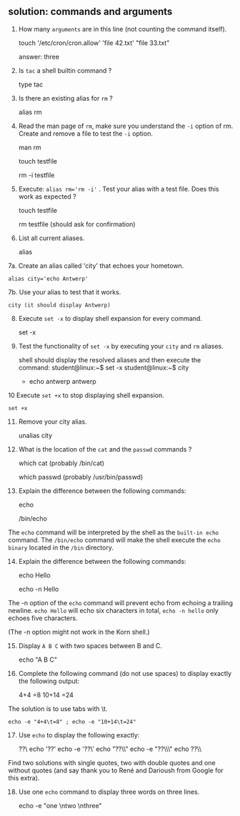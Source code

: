 ## solution: commands and arguments

1. How many `arguments` are in this line (not counting the command
itself).

    touch '/etc/cron/cron.allow' 'file 42.txt' "file 33.txt"

    answer: three

2. Is `tac` a shell builtin command ?

    type tac

3. Is there an existing alias for `rm` ?

    alias rm

4. Read the man page of `rm`, make sure you understand the `-i` option
of rm. Create and remove a file to test the `-i` option.

    man rm

    touch testfile

    rm -i testfile

5. Execute: `alias rm='rm -i'` . Test your alias with a test file. Does
this work as expected ?

    touch testfile

    rm testfile (should ask for confirmation)

6. List all current aliases.

    alias

7a. Create an alias called 'city' that echoes your hometown.

    alias city='echo Antwerp'

7b. Use your alias to test that it works.

    city (it should display Antwerp)

8. Execute `set -x` to display shell expansion for every command.

    set -x

9. Test the functionality of `set -x` by executing your `city` and `rm`
aliases.

    shell should display the resolved aliases and then execute the command:
    student@linux:~$ set -x
    student@linux:~$ city
    + echo antwerp
    antwerp

10 Execute `set +x` to stop displaying shell expansion.

    set +x

11. Remove your city alias.

    unalias city

12. What is the location of the `cat` and the `passwd` commands ?

    which cat (probably /bin/cat)

    which passwd (probably /usr/bin/passwd)

13. Explain the difference between the following commands:

    echo

    /bin/echo

The `echo` command will be interpreted by the shell as the
`built-in echo` command. The `/bin/echo` command will make the shell
execute the `echo binary` located in the `/bin` directory.

14. Explain the difference between the following commands:

    echo Hello

    echo -n Hello

The -n option of the `echo` command will prevent echo from echoing a
trailing newline. `echo Hello` will echo six characters in total,
`echo -n hello` only echoes five characters.

(The -n option might not work in the Korn shell.)

15. Display `A B C` with two spaces between B and C.

    echo "A B  C"

16. Complete the following command (do not use spaces) to display
exactly the following output:

    4+4     =8
    10+14   =24

The solution is to use tabs with \\t.

    echo -e "4+4\t=8" ; echo -e "10+14\t=24"

17. Use `echo` to display the following exactly:

    ??\\
    echo '??\'
    echo -e '??\\\'
    echo "??\\\\"
    echo -e "??\\\\\\"
    echo ??\\\\

Find two solutions with single quotes, two with double quotes and one
without quotes (and say thank you to René and Darioush from Google for
this extra).

18. Use one `echo` command to display three words on three lines.

    echo -e "one \ntwo \nthree"

